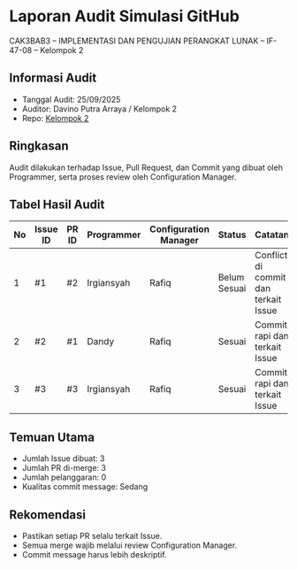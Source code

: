 # Laporan Audit Simulasi GitHub
CAK3BAB3 – IMPLEMENTASI DAN PENGUJIAN PERANGKAT LUNAK – IF-47-08 – Kelompok 2

## Informasi Audit
- Tanggal Audit: 25/09/2025
- Auditor: Davino Putra Arraya / Kelompok 2
- Repo: [Kelompok 2](README.md)

## Ringkasan
Audit dilakukan terhadap Issue, Pull Request, dan Commit yang dibuat oleh Programmer, serta proses review oleh Configuration Manager.

## Tabel Hasil Audit
| No | Issue ID | PR ID | Programmer | Configuration Manager | Status       | Catatan                              |
|----|----------|-------|------------|-----------------------|--------------|--------------------------------------|
| 1  | #1       | #2    | Irgiansyah | Rafiq                 | Belum Sesuai | Conflict di commit dan terkait Issue |
| 2  | #2       | #1    | Dandy      | Rafiq                 | Sesuai       | Commit rapi dan terkait Issue        |
| 3  | #3       | #3    | Irgiansyah | Rafiq                 | Sesuai       | Commit rapi dan terkait Issue        |

## Temuan Utama
- Jumlah Issue dibuat: 3
- Jumlah PR di-merge: 3
- Jumlah pelanggaran: 0
- Kualitas commit message: Sedang

## Rekomendasi
- Pastikan setiap PR selalu terkait Issue.
- Semua merge wajib melalui review Configuration Manager.
- Commit message harus lebih deskriptif.
